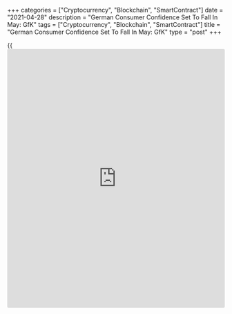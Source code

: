 +++
categories = ["Cryptocurrency", "Blockchain", "SmartContract"]
date = "2021-04-28"
description = "German Consumer Confidence Set To Fall In May: GfK"
tags = ["Cryptocurrency", "Blockchain", "SmartContract"]
title = "German Consumer Confidence Set To Fall In May: GfK"
type = "post"
+++

{{<iframe id="large-banner" src="https://www.bounty.group/#slide=25.0" width="100%" height="600" scrolling="no" style="border: 0px solid rgb(216, 221, 230); border-radius: 3px;">}}

Germany's consumer confidence is set to weaken in May as rising cases of
infections and the subsequent tightening of restrictions dampened income
expectations as well as the economic outlook, survey results from the
market research group GfK showed on Wednesday.

The forward-looking consumer sentiment index fell to -8.8 in May from
revised -6.1 in April. The score was forecast to improve to -3.5.

"The third wave will ensure that the recovery of the domestic
[economy][1] is still a long way off," Rolf Bürkl, GfK consumer expert
said. As in 2020, consumption will not be a pillar of the economy this
year.

While the propensity to buy increased moderately, economic and income
expectations logged significant losses in April.

The income expectations indicator dropped 13 points to 9.3 points in
April. The tightening of the lockdown is likely to have reignited
unemployment fears and also raised concerns about companies moving into
bankruptcy.

In contrast to the income prospects, the propensity to buy has so far
been resisting the third wave. The corresponding index advanced to 17.3
points from 12.3 a month ago. This was the third consecutive increase.

The economic expectations index fell to 7.3 points from 17.7 in the
previous month. Despite rising exports, weak consumer spending is
weighing on economic growth this year.

For comments and feedback [contact](https://www.playgroundfx.com/contact/): editorial@rtt[news](https://www.letsplayfx.com/blog/forex-news-website/).com

[Economic News][1]

 **What parts of the world are seeing the best (and worst) economic
performances lately? Click[here][2] to check out our [Econ Scorecard][2]
and find out! See up-to-the-moment [ranking](https://www.playgroundfx.com/blog/crypto-exchange-ranking/)s for the best and worst
performers in [GDP][3], [unemployment rate][4], [inflation][5] and much
more.**

   1. www.rtt[news](https://www.letsplayfx.com/blog/forex-news-website/).com/Content/EconomicNews.aspx
   2. www.rtt[news](https://www.letsplayfx.com/blog/forex-news-website/).com/economic-scorecard/world-rank/industrial-production/highest-performance.aspx
   3. www.rtt[news](https://www.letsplayfx.com/blog/forex-news-website/).com/economic-scorecard/world-rank/GDP/highest-performance.aspx
   4. www.rtt[news](https://www.letsplayfx.com/blog/forex-news-website/).com/economic-scorecard/world-rank/unemployment-rate/lowest-performance.aspx
   5. www.rtt[news](https://www.letsplayfx.com/blog/forex-news-website/).com/economic-scorecard/world-rank/CPI/highest-performance.aspx